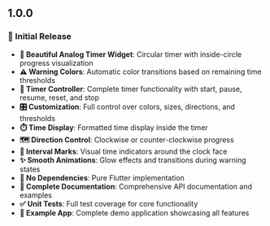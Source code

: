 ## 1.0.0

### 🎉 Initial Release

- **🎨 Beautiful Analog Timer Widget**: Circular timer with inside-circle progress visualization
- **⚠️ Warning Colors**: Automatic color transitions based on remaining time thresholds
- **🔄 Timer Controller**: Complete timer functionality with start, pause, resume, reset, and stop
- **🎛️ Customization**: Full control over colors, sizes, directions, and thresholds
- **⏱️ Time Display**: Formatted time display inside the timer
- **🗺️ Direction Control**: Clockwise or counter-clockwise progress
- **📏 Interval Marks**: Visual time indicators around the clock face
- **✨ Smooth Animations**: Glow effects and transitions during warning states
- **💫 No Dependencies**: Pure Flutter implementation
- **📝 Complete Documentation**: Comprehensive API documentation and examples
- **✅ Unit Tests**: Full test coverage for core functionality
- **🚀 Example App**: Complete demo application showcasing all features

